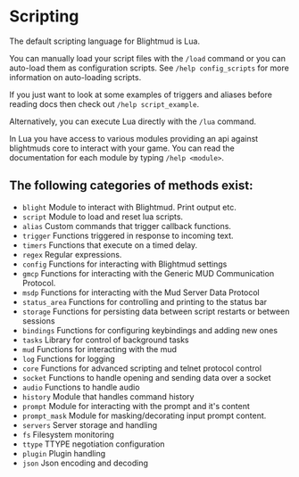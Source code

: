# Scripting

The default scripting language for Blightmud is Lua.

You can manually load your script files with the `/load` command or you can
auto-load them as configuration scripts. 
See `/help config_scripts` for more information on auto-loading scripts.

If you just want to look at some examples of triggers and aliases before
reading docs then check out `/help script_example`.

Alternatively, you can execute Lua directly with the `/lua` command.

In Lua you have access to various modules providing an api against blightmuds
core to interact with your game. You can read the documentation for each module
by typing `/help <module>`.

## The following categories of methods exist:

- `blight`      Module to interact with Blightmud. Print output etc.
- `script`      Module to load and reset lua scripts.
- `alias`       Custom commands that trigger callback functions.
- `trigger`     Functions triggered in response to incoming text.
- `timers`      Functions that execute on a timed delay.
- `regex`       Regular expressions.
- `config`      Functions for interacting with Blightmud settings
- `gmcp`        Functions for interacting with the Generic MUD Communication Protocol.
- `msdp`        Functions for interacting with the Mud Server Data Protocol
- `status_area` Functions for controlling and printing to the status bar
- `storage`     Functions for persisting data between script restarts or between sessions
- `bindings`    Functions for configuring keybindings and adding new ones
- `tasks`       Library for control of background tasks
- `mud`         Functions for interacting with the mud
- `log`         Functions for logging
- `core`        Functions for advanced scripting and telnet protocol control
- `socket`      Functions to handle opening and sending data over a socket
- `audio`       Functions to handle audio
- `history`     Module that handles command history
- `prompt`      Module for interacting with the prompt and it's content
- `prompt_mask` Module for masking/decorating input prompt content.
- `servers`     Server storage and handling
- `fs`          Filesystem monitoring
- `ttype`       TTYPE negotiation configuration
- `plugin`      Plugin handling
- `json`        Json encoding and decoding
